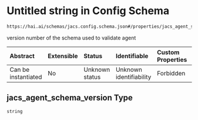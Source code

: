 # Untitled string in Config Schema

```txt
https://hai.ai/schemas/jacs.config.schema.json#/properties/jacs_agent_schema_version
```

version number of the schema used to validate agent

| Abstract            | Extensible | Status         | Identifiable            | Custom Properties | Additional Properties | Access Restrictions | Defined In                                                                            |
| :------------------ | :--------- | :------------- | :---------------------- | :---------------- | :-------------------- | :------------------ | :------------------------------------------------------------------------------------ |
| Can be instantiated | No         | Unknown status | Unknown identifiability | Forbidden         | Allowed               | none                | [jacs.config.schema.json\*](../../out/jacs.config.schema.json "open original schema") |

## jacs\_agent\_schema\_version Type

`string`
